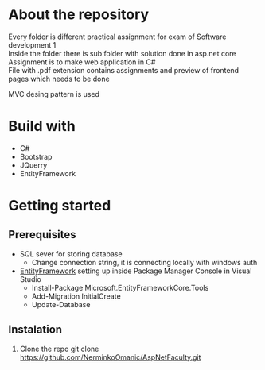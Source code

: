 # About the repository
Every folder is different practical assignment for exam of Software development 1  
Inside the folder there is sub folder with solution done in asp.net core  
Assignment is to make web application in C#  
File with .pdf extension contains assignments and preview of frontend pages which needs to be done  

MVC desing pattern is used


# Build with

* C#
* Bootstrap
* JQuerry
* EntityFramework


# Getting started

## Prerequisites

* SQL sever for storing database
  * Change connection string, it is connecting locally with windows auth
* [EntityFramework](https://docs.microsoft.com/en-us/ef/core/get-started/overview/first-app?tabs=visual-studio) setting up inside Package Manager Console in Visual Studio
  * Install-Package Microsoft.EntityFrameworkCore.Tools
  * Add-Migration InitialCreate
  * Update-Database 

## Instalation

1. Clone the repo
  git clone https://github.com/NerminkoOmanic/AspNetFaculty.git
